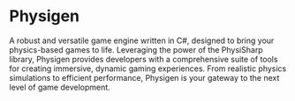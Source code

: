 # Physigen
 A robust and versatile game engine written in C#, designed to bring your physics-based games to life. Leveraging the power of the PhysiSharp library, Physigen provides developers with a comprehensive suite of tools for creating immersive, dynamic gaming experiences. From realistic physics simulations to efficient performance, Physigen is your gateway to the next level of game development.
